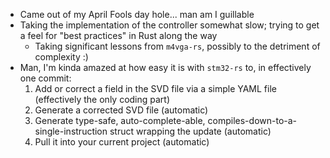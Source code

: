 - Came out of my April Fools day hole... man am I guillable
- Taking the implementation of the controller somewhat slow; trying to get a feel for "best practices" in Rust along the way
  - Taking significant lessons from `m4vga-rs`, possibly to the detriment of complexity :)
- Man, I'm kinda amazed at how easy it is with `stm32-rs` to, in effectively one commit:
  1. Add or correct a field in the SVD file via a simple YAML file (effectively the only coding part) 
  2. Generate a corrected SVD file (automatic)
  3. Generate type-safe, auto-complete-able, compiles-down-to-a-single-instruction struct wrapping the update (automatic)
  4. Pull it into your current project (automatic)